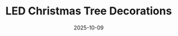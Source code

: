 ---
title: LED Christmas Tree Decorations
date: 2025-10-09
publish_on: "2025-10-09"
summary: A modern 3D-printed LED Christmas tree décor piece with twinkling multicolor or warm white lights, perfect for adding a festive glow to desks, mantles, or holiday displays.Fin
tags: [Holiday, LED, PLA]
photos: ["/assets/img/led-tree-1.png"]
category: Holiday
detail: >
  Any longer notes you want to show on the item page only. Materials, print
  settings, quirks, assembly notes—whatever helps.
announce_title: "Available for purchase at the Wentzville Liberty Holiday Bazaar"
announce_text:  |
  We'll have these LED Christmas Trees available at the **Wentzville Liberty Holiday Bazaar** on November 8, 2025. Please stop by and check them out!
  Price: $25

  Wentzville Liberty Holiday Bazaar
  November 8, 2025 9am - 3pm
  Liberty High School - 2275 Sommers Rd, Lake St. Louis, MO 63367
announce_link_url: "https://www.wsdlibertyband.com/holiday-bazaar"
announce_link_label: "Event details"
announce_start: "2025-10-01"   # optional; show on/after this date
announce_end:   "2025-11-09"   # optional; hide after this date
---